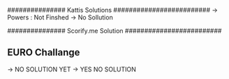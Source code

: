 ############### Kattis Solutions #########################
-> Powers : Not Finshed
-> No Sollution


############### Scorify.me Solution #########################

## EURO Challange ##
-> NO SOLUTION YET
-> YES NO SOLUTION



